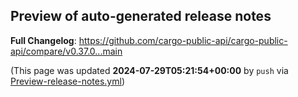 ## Preview of auto-generated release notes
<!-- Release notes generated using configuration in .github/release.yml at main -->



**Full Changelog**: https://github.com/cargo-public-api/cargo-public-api/compare/v0.37.0...main


(This page was updated **2024-07-29T05:21:54+00:00** by `push` via [Preview-release-notes.yml](https://github.com/cargo-public-api/cargo-public-api/actions/runs/10138578810))
